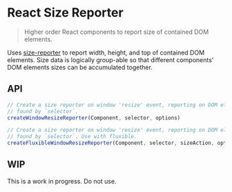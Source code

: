 # React Size Reporter
> Higher order React components to report size of contained DOM elements.

Uses [size-reporter](https://github.com/localnerve/size-reporter) to report width, height, and top of contained DOM elements. Size data is logically group-able so that different components' DOM elements sizes can be accumulated together.

## API
```javascript
// Create a size reporter on window 'resize' event, reporting on DOM element
// found by `selector`.
createWindowResizeReporter(Component, selector, options)

// Create a size reporter on window 'resize' event, reporting on DOM element
// found by `selector`. Use with fluxible.
createFluxibleWindowResizeReporter(Component, selector, sizeAction, options)
```

## WIP
This is a work in progress. Do not use.
